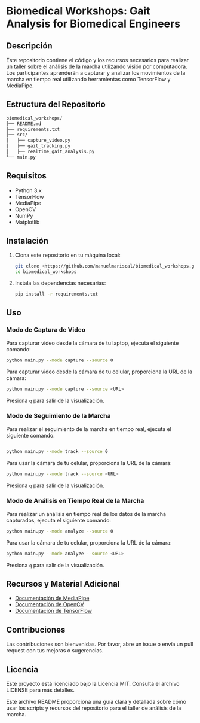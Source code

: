 # Biomedical Workshops: Gait Analysis for Biomedical Engineers

## Descripción

Este repositorio contiene el código y los recursos necesarios para realizar un taller sobre el análisis de la marcha utilizando visión por computadora. Los participantes aprenderán a capturar y analizar los movimientos de la marcha en tiempo real utilizando herramientas como TensorFlow y MediaPipe.

## Estructura del Repositorio

```bash
biomedical_workshops/
├── README.md
├── requirements.txt
├── src/
│   ├── capture_video.py
│   ├── gait_tracking.py
│   ├── realtime_gait_analysis.py
└── main.py
```

## Requisitos

- Python 3.x
- TensorFlow
- MediaPipe
- OpenCV
- NumPy
- Matplotlib

## Instalación

1. Clona este repositorio en tu máquina local:

    ```bash
    git clone <https://github.com/manuelmariscal/biomedical_workshops.git>
    cd biomedical_workshops
    ```

2. Instala las dependencias necesarias:

    ```bash
    pip install -r requirements.txt
    ```

## Uso

### Modo de Captura de Video

Para capturar video desde la cámara de tu laptop, ejecuta el siguiente comando:

```bash
python main.py --mode capture --source 0
```

Para capturar video desde la cámara de tu celular, proporciona la URL de la cámara:

```bash
python main.py --mode capture --source <URL>
```

Presiona `q` para salir de la visualización.

### Modo de Seguimiento de la Marcha

Para realizar el seguimiento de la marcha en tiempo real, ejecuta el siguiente comando:

```bash

python main.py --mode track --source 0
```

Para usar la cámara de tu celular, proporciona la URL de la cámara:

```bash
python main.py --mode track --source <URL>
```

Presiona `q` para salir de la visualización.

### Modo de Análisis en Tiempo Real de la Marcha

Para realizar un análisis en tiempo real de los datos de la marcha capturados, ejecuta el siguiente comando:

```bash
python main.py --mode analyze --source 0
```

Para usar la cámara de tu celular, proporciona la URL de la cámara:

```bash
python main.py --mode analyze --source <URL>
```

Presiona `q` para salir de la visualización.

## Recursos y Material Adicional

- [Documentación de MediaPipe](https://google.github.io/mediapipe/)
- [Documentación de OpenCV](https://opencv.org/)
- [Documentación de TensorFlow](https://www.tensorflow.org/)

## Contribuciones

Las contribuciones son bienvenidas. Por favor, abre un issue o envía un pull request con tus mejoras o sugerencias.

## Licencia

Este proyecto está licenciado bajo la Licencia MIT. Consulta el archivo LICENSE para más detalles.

Este archivo README proporciona una guía clara y detallada sobre cómo usar los scripts y recursos del repositorio para el taller de análisis de la marcha.